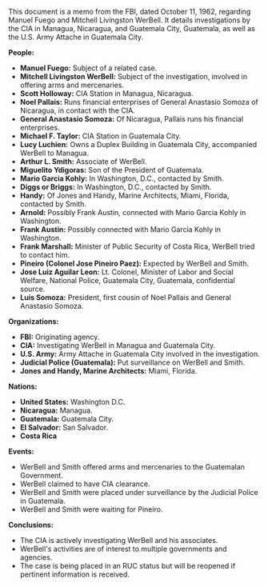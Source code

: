 This document is a memo from the FBI, dated October 11, 1962, regarding Manuel Fuego and Mitchell Livingston WerBell. It details investigations by the CIA in Managua, Nicaragua, and Guatemala City, Guatemala, as well as the U.S. Army Attache in Guatemala City.

**People:**

*   **Manuel Fuego:** Subject of a related case.
*   **Mitchell Livingston WerBell:** Subject of the investigation, involved in offering arms and mercenaries.
*   **Scott Holloway:** CIA Station in Managua, Nicaragua.
*   **Noel Pallais:** Runs financial enterprises of General Anastasio Somoza of Nicaragua, in contact with the CIA.
*   **General Anastasio Somoza:** Of Nicaragua, Pallais runs his financial enterprises.
*   **Michael F. Taylor:** CIA Station in Guatemala City.
*   **Lucy Luchien:** Owns a Duplex Building in Guatemala City, accompanied WerBell to Managua.
*   **Arthur L. Smith:** Associate of WerBell.
*   **Miguelito Ydigoras:** Son of the President of Guatemala.
*   **Mario Garcia Kohly:** In Washington, D.C., contacted by Smith.
*   **Diggs or Briggs:** In Washington, D.C., contacted by Smith.
*   **Handy:** Of Jones and Handy, Marine Architects, Miami, Florida, contacted by Smith.
*   **Arnold:** Possibly Frank Austin, connected with Mario Garcia Kohly in Washington.
*   **Frank Austin:** Possibly connected with Mario Garcia Kohly in Washington.
*   **Frank Marshall:** Minister of Public Security of Costa Rica, WerBell tried to contact him.
*   **Pineiro (Colonel Jose Pineiro Paez):** Expected by WerBell and Smith.
*   **Jose Luiz Aguilar Leon:** Lt. Colonel, Minister of Labor and Social Welfare, National Police, Guatemala City, Guatemala, confidential source.
*   **Luis Somoza:** President, first cousin of Noel Pallais and General Anastasio Somoza.

**Organizations:**

*   **FBI:** Originating agency.
*   **CIA:** Investigating WerBell in Managua and Guatemala City.
*   **U.S. Army:** Army Attache in Guatemala City involved in the investigation.
*   **Judicial Police (Guatemala):** Put surveillance on WerBell and Smith.
*   **Jones and Handy, Marine Architects:** Miami, Florida.

**Nations:**

*   **United States:** Washington D.C.
*   **Nicaragua:** Managua.
*   **Guatemala:** Guatemala City.
*   **El Salvador:** San Salvador.
*   **Costa Rica**

**Events:**

*   WerBell and Smith offered arms and mercenaries to the Guatemalan Government.
*   WerBell claimed to have CIA clearance.
*   WerBell and Smith were placed under surveillance by the Judicial Police in Guatemala.
*   WerBell and Smith were waiting for Pineiro.

**Conclusions:**

*   The CIA is actively investigating WerBell and his associates.
*   WerBell's activities are of interest to multiple governments and agencies.
*   The case is being placed in an RUC status but will be reopened if pertinent information is received.
